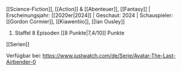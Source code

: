 
[[Science-Fiction]], [[Action]] & [[Abenteuer]], [[Fantasy]] | Erscheinungsjahr: [[2020er|2024]] | Geschaut: 2024 | Schauspieler: [[Gordon Cormier]], [[Kiawentiio]], [[Ian Ousley]] 

1. Staffel 8 Episoden [[8 Punkte|7,4/10]] Punkte


[[Serien]]

Verfügbar bei: https://www.justwatch.com/de/Serie/Avatar-The-Last-Airbender-0